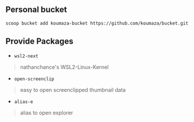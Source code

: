 ## Personal bucket

`scoop bucket add koumaza-bucket https://github.com/koumaza/bucket.git`

## Provide Packages

- `wsl2-next`

> nathanchance's WSL2-Linux-Kernel

- `open-screenclip`

> easy to open screenclipped thumbnail data

- `alias-e`

> alias to open explorer
